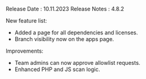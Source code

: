 Release Date : 10.11.2023
Release Notes : 4.8.2

New feature list:
- Added a page for all dependencies and licenses.
- Branch visibility now on the apps page.

Improvements:
- Team admins can now approve allowlist requests.
- Enhanced PHP and JS scan logic.